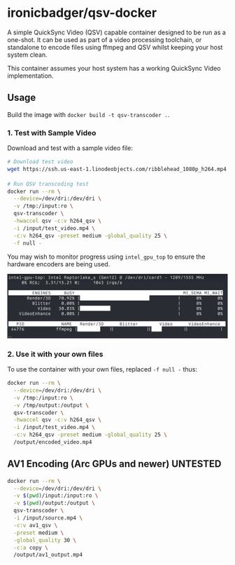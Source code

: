 # ironicbadger/qsv-docker

A simple QuickSync Video (QSV) capable container designed to be run as a one-shot. It can be used as part of a video processing toolchain, or standalone to encode files using ffmpeg and QSV whilst keeping your host system clean.

This container assumes your host system has a working QuickSync Video implementation.

## Usage

Build the image with `docker build -t qsv-transcoder .`.

### 1. Test with Sample Video

Download and test with a sample video file:

```bash
# Download test video
wget https://ssh.us-east-1.linodeobjects.com/ribblehead_1080p_h264.mp4 -O /tmp/test_video.mp4

# Run QSV transcoding test
docker run --rm \
  --device=/dev/dri:/dev/dri \
  -v /tmp:/input:ro \
  qsv-transcoder \
  -hwaccel qsv -c:v h264_qsv \
  -i /input/test_video.mp4 \
  -c:v h264_qsv -preset medium -global_quality 25 \
  -f null -
```

You may wish to monitor progress using `intel_gpu_top` to ensure the hardware encoders are being used.

![intel_gpu_top example](intel_gpu_top.png)

### 2. Use it with your own files

To use the container with your own files, replaced `-f null -` thus:

```bash
docker run --rm \
  --device=/dev/dri:/dev/dri \
  -v /tmp:/input:ro \
  -v /tmp/output:/output \
  qsv-transcoder \
  -hwaccel qsv -c:v h264_qsv \
  -i /input/test_video.mp4 \
  -c:v h264_qsv -preset medium -global_quality 25 \
  /output/encoded_video.mp4
```

## AV1 Encoding (Arc GPUs and newer) UNTESTED

```bash
docker run --rm \
  --device=/dev/dri:/dev/dri \
  -v $(pwd)/input:/input:ro \
  -v $(pwd)/output:/output \
  qsv-transcoder \
  -i /input/source.mp4 \
  -c:v av1_qsv \
  -preset medium \
  -global_quality 30 \
  -c:a copy \
  /output/av1_output.mp4
```